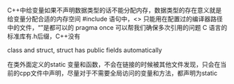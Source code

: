 C++中给变量如果不声明数据类型的话不能分配内存，数据类型的存在意义就是给变量分配合适的内存空间
#include 语句中，<> 只能用在配置过的编译器路径中的文件，“”是都可以的
pragma once 可以帮我们确保多次引用的问题
C 语言的标准库有.h后缀，C++没有

class and struct, struct has public fields automatically

在类外面定义的static 变量和函数，不会在链接的时候被其他文件发现，只会在当前的cpp文件中声明，尽量对于不需要全局访问的变量和方法，都声明为static


